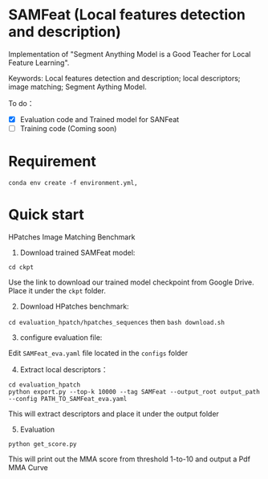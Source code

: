 # SAMFeat (Local features detection and description)

Implementation of "Segment Anything Model is a Good Teacher for Local Feature Learning".

Keywords: Local features detection and description; local descriptors; image matching; Segment Aything Model.

To do：
- [x] Evaluation code and Trained model for SANFeat
- [ ] Training code (Coming soon)

# Requirement
```
conda env create -f environment.yml,
```

# Quick start
HPatches Image Matching Benchmark

1. Download trained SAMFeat model:

```cd ckpt```

Use the link to download our trained model checkpoint from Google Drive. Place it under the ```ckpt``` folder.

2. Download HPatches benchmark: 

```cd evaluation_hpatch/hpatches_sequences``` then ```bash download.sh```

3. configure evaluation file:

Edit ```SAMFeat_eva.yaml``` file located in the ```configs``` folder

4. Extract local descriptors：
```
cd evaluation_hpatch
python export.py --top-k 10000 --tag SAMFeat --output_root output_path --config PATH_TO_SAMFeat_eva.yaml
```
This will extract descriptors and place it under the output folder

5. Evaluation
```
python get_score.py
```
This will print out the MMA score from threshold 1-to-10 and output a Pdf MMA Curve

